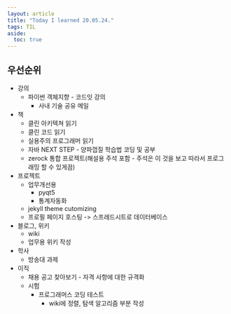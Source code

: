```yaml
---
layout: article
title: "Today I learned 20.05.24."
tags: TIL
aside:
  toc: true
---
```




## 우선순위
- 강의
  - 파이썬 객체지향 - 코드잇 강의
    - 사내 기술 공유 메일
- 책
  - 클린 아키텍쳐 읽기
  - 클린 코드 읽기
  - 실용주의 프로그래머 읽기
  - 자바 NEXT STEP - 양파껍질 학습법 코딩 및 공부
  - zerock 통합 프로젝트(해설용 주석 포함 - 주석은 이 것을 보고 따라서 프로그래밍 할 수 있게끔)
- 프로젝트
  - 업무개선용
    - pyqt5
    - 통계자동화
  - jekyll theme cutomizing
  - 프로필 페이지 호스팅 -> 스프레드시트로 데이터베이스
- 블로그, 위키
  - wiki
  - 업무용 위키 작성
- 학사
  - 방송대 과제
- 이직
  - 채용 공고 찾아보기 - 자격 사항에 대한 규격화
  - 시험
    - 프로그래머스 코딩 테스트
      - wiki에 정렬, 탐색 알고리즘 부분 작성
